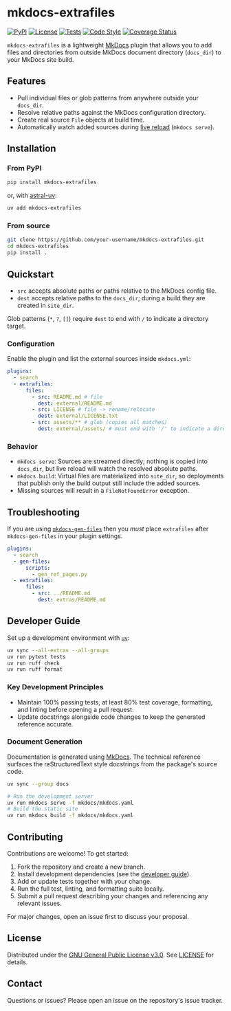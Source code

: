 # mkdocs-extrafiles

[![PyPI][pypi-img]][pypi-lnk]
[![License][license-img]][license-lnk]
[![Tests][tests-img]][tests-lnk]
[![Code Style][codestyle-img]][codestyle-lnk]
[![Coverage Status][codecov-img]][codecov-lnk]

`mkdocs-extrafiles` is a lightweight [MkDocs](https://www.mkdocs.org/) plugin that allows you to add files and directories from outside MkDocs document directory (`docs_dir`) to your MkDocs site build.

## Features

- Pull individual files or glob patterns from anywhere outside your `docs_dir`.
- Resolve relative paths against the MkDocs configuration directory.
- Create real source `File` objects at build time.
- Automatically watch added sources during [live reload](https://www.mkdocs.org/user-guide/configuration/#live-reloading) (`mkdocs serve`).

## Installation

### From PyPI

```bash
pip install mkdocs-extrafiles
```

or, with [astral-uv](https://docs.astral.sh/uv/):

```bash
uv add mkdocs-extrafiles
```

### From source

```bash
git clone https://github.com/your-username/mkdocs-extrafiles.git
cd mkdocs-extrafiles
pip install .
```

## Quickstart

- `src` accepts absolute paths or paths relative to the MkDocs config file.
- `dest` accepts relative paths to the `docs_dir`; during a build they are created in `site_dir`.

Glob patterns (`*`, `?`, `[]`) require `dest` to end with `/` to indicate a directory target.

### Configuration

Enable the plugin and list the external sources inside `mkdocs.yml`:

```yaml
plugins:
  - search
  - extrafiles:
      files:
        - src: README.md # file
          dest: external/README.md
        - src: LICENSE # file -> rename/relocate
          dest: external/LICENSE.txt
        - src: assets/** # glob (copies all matches)
          dest: external/assets/ # must end with '/' to indicate a directory
```

### Behavior

- `mkdocs serve`: Sources are streamed directly; nothing is copied into `docs_dir`, but live reload will watch the resolved absolute paths.
- `mkdocs build`: Virtual files are materialized into `site_dir`, so deployments that publish only the build output still include the added sources.
- Missing sources will result in a `FileNotFoundError` exception.

## Troubleshooting

If you are using [`mkdocs-gen-files`](https://github.com/oprypin/mkdocs-gen-files) then you _must_ place `extrafiles` after `mkdocs-gen-files` in your plugin settings.

```yaml
plugins:
  - search
  - gen-files:
      scripts:
        - gen_ref_pages.py
  - extrafiles:
      files:
        - src: ../README.md
          dest: extras/README.md
```

## Developer Guide

Set up a development environment with [`uv`](https://docs.astral.sh/uv/):

```bash
uv sync --all-extras --all-groups
uv run pytest tests
uv run ruff check
uv run ruff format
```

### Key Development Principles

- Maintain 100% passing tests, at least 80% test coverage, formatting, and linting before opening a pull request.
- Update docstrings alongside code changes to keep the generated reference accurate.

### Document Generation

Documentation is generated using [MkDocs](https://www.mkdocs.org/). The technical reference surfaces the reStructuredText style docstrings from the package's source code.

```bash
uv sync --group docs

# Run the development server
uv run mkdocs serve -f mkdocs/mkdocs.yaml
# Build the static site
uv run mkdocs build -f mkdocs/mkdocs.yaml
```

## Contributing

Contributions are welcome! To get started:

1. Fork the repository and create a new branch.
2. Install development dependencies (see the [developer guide](#developer-guide)).
3. Add or update tests together with your change.
4. Run the full test, linting, and formatting suite locally.
5. Submit a pull request describing your changes and referencing any relevant issues.

For major changes, open an issue first to discuss your proposal.

## License

Distributed under the [GNU General Public License v3.0](https://www.gnu.org/licenses/gpl-3.0.en.html). See [LICENSE](mkdocs_extrafiles/LICENSE) for details.

## Contact

Questions or issues? Please open an issue on the repository's issue tracker.

<!-- Badges -->

[pypi-lnk]: https://pypi.org/p/mkdocs-extrafiles
[pypi-img]: https://img.shields.io/pypi/v/mkdocs-extrafiles.svg
[tests-lnk]: https://github.com/paddy74/mkdocs-extrafiles/actions/workflows/ci.yaml
[tests-img]: https://img.shields.io/github/actions/workflow/status/paddy74/mkdocs-extrafiles/ci.yaml?logo=github&label=tests&branch=main
[codecov-lnk]: https://codecov.io/github/paddy74/mkdocs-extrafiles
[codecov-img]: https://codecov.io/github/paddy74/mkdocs-extrafiles/graph/badge.svg?token=2J3G1C9BCX
[codestyle-lnk]: https://docs.astral.sh/ruff
[codestyle-img]: https://img.shields.io/badge/code%20style-ruff-000000.svg
[license-lnk]: ./LICENSE
[license-img]: https://img.shields.io/pypi/l/mkdocs-extrafiles?color=light-green&logo=gplv3&logoColor=white
